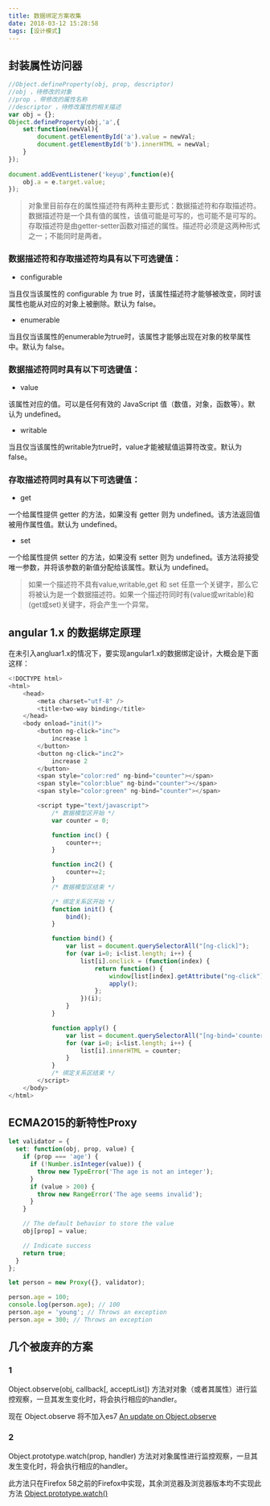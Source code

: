 ```yaml
---
title: 数据绑定方案收集
date: 2018-03-12 15:28:58
tags: [设计模式]
---
```


## 封装属性访问器 

```javascript
//Object.defineProperty(obj, prop, descriptor)  
//obj ，待修改的对象  
//prop ，带修改的属性名称  
//descriptor ，待修改属性的相关描述  
var obj = {};
Object.defineProperty(obj,'a',{  
    set:function(newVal){  
        document.getElementById('a').value = newVal;  
        document.getElementById('b').innerHTML = newVal;  
    }  
});  
    
document.addEventListener('keyup',function(e){  
    obj.a = e.target.value;  
});
```
<escape><!-- more --></escape>

>对象里目前存在的属性描述符有两种主要形式：数据描述符和存取描述符。数据描述符是一个具有值的属性，该值可能是可写的，也可能不是可写的。存取描述符是由getter-setter函数对描述的属性。描述符必须是这两种形式之一；不能同时是两者。

### 数据描述符和存取描述符均具有以下可选键值：

- configurable

当且仅当该属性的 configurable 为 true 时，该属性描述符才能够被改变，同时该属性也能从对应的对象上被删除。默认为 false。

- enumerable

当且仅当该属性的enumerable为true时，该属性才能够出现在对象的枚举属性中。默认为 false。

### 数据描述符同时具有以下可选键值：

- value

该属性对应的值。可以是任何有效的 JavaScript 值（数值，对象，函数等）。默认为 undefined。

- writable

当且仅当该属性的writable为true时，value才能被赋值运算符改变。默认为 false。

### 存取描述符同时具有以下可选键值：

- get

一个给属性提供 getter 的方法，如果没有 getter 则为 undefined。该方法返回值被用作属性值。默认为 undefined。

- set

一个给属性提供 setter 的方法，如果没有 setter 则为 undefined。该方法将接受唯一参数，并将该参数的新值分配给该属性。默认为 undefined。

>如果一个描述符不具有value,writable,get 和 set 任意一个关键字，那么它将被认为是一个数据描述符。如果一个描述符同时有(value或writable)和(get或set)关键字，将会产生一个异常。

## angular 1.x 的数据绑定原理

在未引入angluar1.x的情况下，要实现angular1.x的数据绑定设计，大概会是下面这样：

```javascript
<!DOCTYPE html>
<html>
    <head>
        <meta charset="utf-8" />
        <title>two-way binding</title>
    </head>
    <body onload="init()">
        <button ng-click="inc">
            increase 1
        </button>
        <button ng-click="inc2">
            increase 2
        </button>
        <span style="color:red" ng-bind="counter"></span>
        <span style="color:blue" ng-bind="counter"></span>
        <span style="color:green" ng-bind="counter"></span>

        <script type="text/javascript">
            /* 数据模型区开始 */
            var counter = 0;

            function inc() {
                counter++;
            }

            function inc2() {
                counter+=2;
            }
            /* 数据模型区结束 */

            /* 绑定关系区开始 */
            function init() {
                bind();
            }

            function bind() {
                var list = document.querySelectorAll("[ng-click]");
                for (var i=0; i<list.length; i++) {
                    list[i].onclick = (function(index) {
                        return function() {
                            window[list[index].getAttribute("ng-click")]();
                            apply();
                        };
                    })(i);
                }
            }

            function apply() {
                var list = document.querySelectorAll("[ng-bind='counter']");
                for (var i=0; i<list.length; i++) {
                    list[i].innerHTML = counter;
                }
            }
            /* 绑定关系区结束 */
        </script>
    </body>
</html>
```

## ECMA2015的新特性Proxy

```javascript
let validator = {
  set: function(obj, prop, value) {
    if (prop === 'age') {
      if (!Number.isInteger(value)) {
        throw new TypeError('The age is not an integer');
      }
      if (value > 200) {
        throw new RangeError('The age seems invalid');
      }
    }

    // The default behavior to store the value
    obj[prop] = value;

    // Indicate success
    return true;
  }
};

let person = new Proxy({}, validator);

person.age = 100;
console.log(person.age); // 100
person.age = 'young'; // Throws an exception
person.age = 300; // Throws an exception
```

## 几个被废弃的方案

### 1
Object.observe(obj, callback[, acceptList]) 方法对对象（或者其属性）进行监控观察，一旦其发生变化时，将会执行相应的handler。

现在 Object.observe 将不加入es7 [An update on Object.observe](https://mail.mozilla.org/pipermail/es-discuss/2015-November/044684.html)

### 2
Object.prototype.watch(prop, handler) 方法对对象属性进行监控观察，一旦其发生变化时，将会执行相应的handler。

此方法只在Firefox 58之前的Firefox中实现，其余浏览器及浏览器版本均不实现此方法 [Object.prototype.watch()](https://developer.mozilla.org/en-US/docs/Web/JavaScript/Reference/Global_Objects/Object/watch)